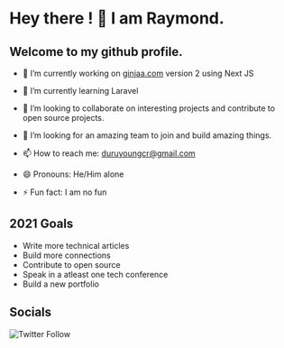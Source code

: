 <!-- [![Header](https://github.com/duruyoungcr/duruyoungcr/blob/main/readme_header_fixed.png#full "Header")](https://rayced.com/)
 -->
# Hey there ! 👋 I am Raymond.

## Welcome to my github profile.

- 🔭 I’m currently working on [ginjaa.com](ginjaa.com) version 2 using Next JS

- 🌱 I’m currently learning Laravel

- 👯 I’m looking to collaborate on interesting projects and contribute to open source projects.

- 🤔 I’m looking for an amazing team to join and build amazing things. 

- 📫 How to reach me: duruyoungcr@gmail.com

- 😄 Pronouns: He/Him alone

- ⚡ Fun fact: I am no fun

## 2021 Goals 

- Write more technical articles
- Build more connections
- Contribute to open source
- Speak in a atleast one tech conference
- Build a new portfolio



## Socials

![Twitter Follow](https://img.shields.io/twitter/follow/duruyoungcr?label=Follow%20me&style=social)

